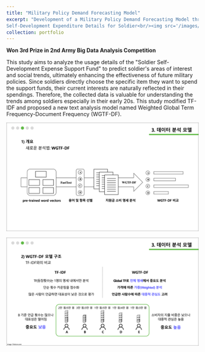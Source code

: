 ```yaml
---
title: "Military Policy Demand Forecasting Model"
excerpt: "Development of a Military Policy Demand Forecasting Model through the Analysis of
Self-Development Expenditure Details for Soldier<br/><img src='/images/militaryPolicy_1.png'>"
collection: portfolio
---
```


**Won 3rd Prize in 2nd Army Big Data Analysis Competition**

This study aims to analyze the usage details of the "Soldier Self-Development Expense Support Fund" to predict soldier's areas of interest and social trends, ultimately enhancing the effectiveness of future military policies. Since soldiers directly choose the specific item they want to spend the support funds, their current interests are naturally reflected in their spendings. Therefore, the collected data is valuable for understanding the trends among soldiers especially in their early 20s. This study modified TF-IDF and proposed a new text analysis model named Weighted Global Term Frequency-Document Frequency (WGTF-DF).

![Thumbnail Alt text](/images/militaryPolicy_1.png)

![Thumbnail Alt text](/images/militaryPolicy_2.png)